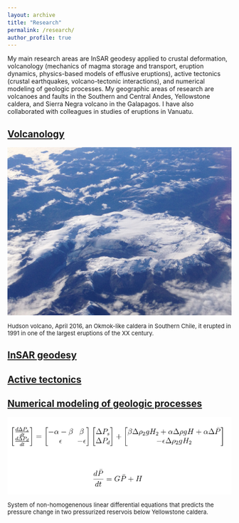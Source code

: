 ```yaml
---
layout: archive
title: "Research"
permalink: /research/
author_profile: true
---
```


My main research areas are InSAR geodesy applied to crustal deformation, volcanology (mechanics of magma storage and transport, eruption dynamics, physics-based models of  effusive eruptions), active tectonics (crustal earthquakes, volcano-tectonic interactions), and numerical modeling of geologic processes. My geographic areas of research are volcanoes and faults in the Southern and Central Andes, Yellowstone caldera, and Sierra Negra volcano in the Galapagos. I have also collaborated with colleagues in studies of eruptions in Vanuatu.

<h2><b><a href="https://fdelgadodelapuente.github.io/research/volcano">Volcanology</a></b></h2> 


<img style="float: center;" src="/images/hudson.jpg" style="width:400px;">
<p style="font-size:small">Hudson volcano, April 2016, an Okmok-like caldera in Southern Chile, it erupted in 1991 in one of the largest eruptions of the XX century.</p> 


<h2><b><a href="https://fdelgadodelapuente.github.io/research/insar">InSAR geodesy</a></b></h2> 
<h2><b><a href="https://fdelgadodelapuente.github.io/research/tectonics">Active tectonics</a></b></h2> 
<h2><b><a href="https://fdelgadodelapuente.github.io/research/models">Numerical modeling of geologic processes</a></b></h2> 

<img style="float: center;" src="/images/edo.png" style="width:500px;">
<p style="font-size:small">System of non-homogenenous linear differential equations that predicts the pressure change in two pressurized reservois below Yellowstone caldera.</p> 
